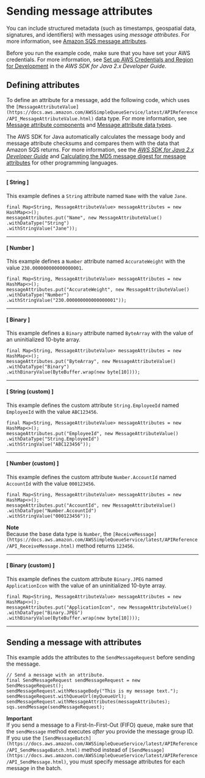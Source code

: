 # Sending message attributes<a name="sqs-java-send-message-with-attributes"></a>

You can include structured metadata \(such as timestamps, geospatial data, signatures, and identifiers\) with messages using *message attributes*\. For more information, see [Amazon SQS message attributes](sqs-message-metadata.md#sqs-message-attributes)\.

 Before you run the example code, make sure that you have set your AWS credentials\. For more information, see [Set up AWS Credentials and Region for Development](https://docs.aws.amazon.com/sdk-for-java/latest/developer-guide/setup.html#setup-credentials) in the *AWS SDK for Java 2\.x Developer Guide*\. 

## Defining attributes<a name="sqs-java-define-attributes"></a>

To define an attribute for a message, add the following code, which uses the `[MessageAttributeValue](https://docs.aws.amazon.com/AWSSimpleQueueService/latest/APIReference/API_MessageAttributeValue.html)` data type\. For more information, see [Message attribute components](sqs-message-metadata.md#message-attribute-components) and [Message attribute data types](sqs-message-metadata.md#message-attribute-data-types)\.

The AWS SDK for Java automatically calculates the message body and message attribute checksums and compares them with the data that Amazon SQS returns\. For more information, see the *[AWS SDK for Java 2\.x Developer Guide](https://docs.aws.amazon.com/sdk-for-java/latest/developer-guide/)* and [Calculating the MD5 message digest for message attributes](sqs-message-metadata.md#sqs-attributes-md5-message-digest-calculation) for other programming languages\.

------
#### [ String ]

This example defines a `String` attribute named `Name` with the value `Jane`\.

```
final Map<String, MessageAttributeValue> messageAttributes = new HashMap<>();
messageAttributes.put("Name", new MessageAttributeValue()
.withDataType("String")
.withStringValue("Jane"));
```

------
#### [ Number ]

This example defines a `Number` attribute named `AccurateWeight` with the value `230.000000000000000001`\.

```
final Map<String, MessageAttributeValue> messageAttributes = new HashMap<>();
messageAttributes.put("AccurateWeight", new MessageAttributeValue()
.withDataType("Number")
.withStringValue("230.000000000000000001"));
```

------
#### [ Binary ]

This example defines a `Binary` attribute named `ByteArray` with the value of an uninitialized 10\-byte array\.

```
final Map<String, MessageAttributeValue> messageAttributes = new HashMap<>();
messageAttributes.put("ByteArray", new MessageAttributeValue()
.withDataType("Binary")
.withBinaryValue(ByteBuffer.wrap(new byte[10])));
```

------
#### [ String \(custom\) ]

This example defines the custom attribute `String.EmployeeId` named `EmployeeId` with the value `ABC123456`\.

```
final Map<String, MessageAttributeValue> messageAttributes = new HashMap<>();
messageAttributes.put("EmployeeId", new MessageAttributeValue()
.withDataType("String.EmployeeId")
.withStringValue("ABC123456"));
```

------
#### [ Number \(custom\) ]

This example defines the custom attribute `Number.AccountId` named `AccountId` with the value `000123456`\.

```
final Map<String, MessageAttributeValue> messageAttributes = new HashMap<>();
messageAttributes.put("AccountId", new MessageAttributeValue()
.withDataType("Number.AccountId")
.withStringValue("000123456"));
```

**Note**  
Because the base data type is `Number`, the `[ReceiveMessage](https://docs.aws.amazon.com/AWSSimpleQueueService/latest/APIReference/API_ReceiveMessage.html)` method returns `123456`\.

------
#### [ Binary \(custom\) ]

This example defines the custom attribute `Binary.JPEG` named `ApplicationIcon` with the value of an uninitialized 10\-byte array\.

```
final Map<String, MessageAttributeValue> messageAttributes = new HashMap<>();
messageAttributes.put("ApplicationIcon", new MessageAttributeValue()
.withDataType("Binary.JPEG")
.withBinaryValue(ByteBuffer.wrap(new byte[10])));
```

------

## Sending a message with attributes<a name="sqs-java-send-attributes"></a>

This example adds the attributes to the `SendMessageRequest` before sending the message\.

```
// Send a message with an attribute.
final SendMessageRequest sendMessageRequest = new SendMessageRequest();
sendMessageRequest.withMessageBody("This is my message text.");
sendMessageRequest.withQueueUrl(myQueueUrl);
sendMessageRequest.withMessageAttributes(messageAttributes);
sqs.sendMessage(sendMessageRequest);
```

**Important**  
If you send a message to a First\-In\-First\-Out \(FIFO\) queue, make sure that the `sendMessage` method executes *after* you provide the message group ID\.  
If you use the `[SendMessageBatch](https://docs.aws.amazon.com/AWSSimpleQueueService/latest/APIReference/API_SendMessageBatch.html)` method instead of `[SendMessage](https://docs.aws.amazon.com/AWSSimpleQueueService/latest/APIReference/API_SendMessage.html)`, you must specify message attributes for each message in the batch\.